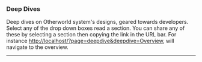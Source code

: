 
### Deep Dives

Deep dives on Otherworld system's designs, geared towards developers. Select any of the drop down boxes read a section. You can share any of these by selecting a section then copying the link in the URL bar. For instance [http://localhost/?page=deepdive&deepdive=Overview](http://localhost/?page=deepdive&deepdive=Overview), will navigate to the overview.

----
